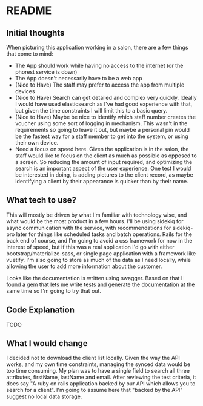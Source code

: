 # README

## Initial thoughts

When picturing this application working in a salon, there are a few things that come to mind:

- The App should work while having no access to the internet (or the phorest service is down)
- The App doesn't necessarily have to be a web app
-  (Nice to Have) The staff may prefer to access the app from multiple devices
- (Nice to Have) Search can get detailed and complex very quickly. Ideally I would have used elasticsearch as I've had good experience with that, but given the time constraints I will limit this to a basic query.
- (Nice to Have) Maybe be nice to identify which staff number creates the voucher using some sort of logging in mechanism. This wasn't in the requirements so going to leave it out, but maybe a personal pin would be the fastest way for a staff member to get into the system, or using their own device.
- Need a focus on speed here. Given the application is in the salon, the staff would like to focus on the client as much as possible as opposed to a screen. So reducing the amount of input required, and optimizing the search is an important aspect of the user experience. One test I would be interested in doing, is adding pictures to the client record, as maybe identifying a client by their appearance is quicker than by their name.

## What tech to use?

This will mostly be driven by what I'm familiar with technology wise, and what would be the most product in a few hours. I'll be using sidekiq for async communication with the service, with recommendations for sidekiq-pro later for things like scheduled tasks and batch operations. Rails for the back end of course, and I'm going to avoid a css framework for now in the interest of speed, but if this was a real application I'd go with either bootstrap/materialize-sass, or single page application with a framework like vuetify. I'm also going to store as much of the data as I need locally, while allowing the user to add more information about the customer.

Looks like the documentation is written using swagger. Based on that I found a gem that lets me write tests and generate the documentation at the same time so I'm going to try that out.

## Code Explanation
TODO

## What I would change

I decided not to download the client list locally. Given the way the API works, and my own time constraints, managing the synced data would be too time consuming. My plan was to have a single field to search all three attributes, firstName, lastName and email. After reviewing the test criteria, it does say "A ruby on rails application backed by our API which allows you to search for a client". I'm going to assume here that "backed by the API" suggest no local data storage.
